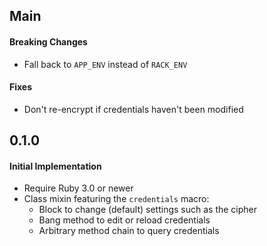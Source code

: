 ## Main

#### Breaking Changes

* Fall back to `APP_ENV` instead of `RACK_ENV`

#### Fixes

* Don't re-encrypt if credentials haven't been modified

## 0.1.0

#### Initial Implementation

* Require Ruby 3.0 or newer
* Class mixin featuring the `credentials` macro:
  * Block to change (default) settings such as the cipher
  * Bang method to edit or reload credentials
  * Arbitrary method chain to query credentials
